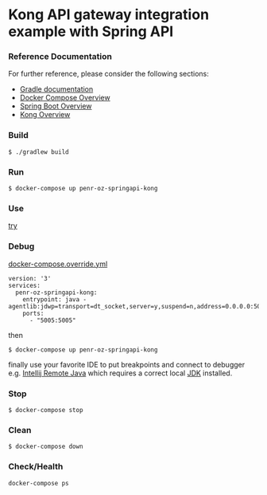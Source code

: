 # Kong API gateway integration example with Spring API

### Reference Documentation
For further reference, please consider the following sections:

* [Gradle documentation](https://docs.gradle.org)
* [Docker Compose Overview](https://docs.docker.com/compose/overview/) 
* [Spring Boot Overview](https://spring.io/projects/spring-boot)
* [Kong Overview](https://konghq.com/kong/)

### Build
```
$ ./gradlew build
```

### Run
```
$ docker-compose up penr-oz-springapi-kong
```

### Use
[try](http://localhost:8000/penroz/hello)

### Debug
[docker-compose.override.yml](https://docs.docker.com/compose/extends/)
```
version: '3'
services:
  penr-oz-springapi-kong:
    entrypoint: java -agentlib:jdwp=transport=dt_socket,server=y,suspend=n,address=0.0.0.0:5005
    ports:
      - "5005:5005"
```
then
```
$ docker-compose up penr-oz-springapi-kong
```
finally use your favorite IDE to put breakpoints and connect to debugger
e.g.
[Intellij Remote Java](https://www.jetbrains.com/help/idea/run-debug-configuration-remote-debug.html)
which requires a correct local [JDK](https://jdk.java.net/11/)
installed.

### Stop
```
$ docker-compose stop
```

### Clean
```
$ docker-compose down
```

### Check/Health
```
docker-compose ps
```
